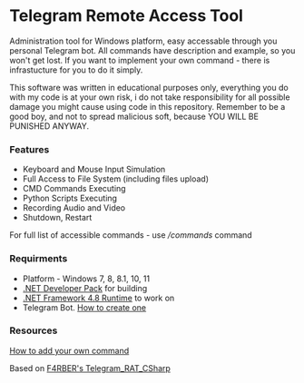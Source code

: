  # Telegram Remote Access Tool
Administration tool for Windows platform, easy accessable through you personal Telegram bot. All commands have description and example, so you won't get lost.
If you want to implement your own command - there is infrastucture for you to do it simply. 

This software was written in educational purposes only, everything you do with my code is at your own risk, i do not take responsibility for all possible damage you might cause using code in this repository. Remember to be a good boy, and not to spread malicious soft, because YOU WILL BE PUNISHED ANYWAY.


### Features
* Keyboard and Mouse Input Simulation
* Full Access to File System (including files upload)
* CMD Commands Executing
* Python Scripts Executing
* Recording Audio and Video
* Shutdown, Restart

For full list of accessible commands - use */commands* command

### Requirments

- Platform - Windows 7, 8, 8.1, 10, 11
- [.NET Developer Pack](https://docs.microsoft.com/en-us/dotnet/framework/install/guide-for-developers) for building
- [.NET Framework 4.8 Runtime](https://dotnet.microsoft.com/en-us/download/dotnet-framework/net48) to work on
- Telegram Bot. [How to create one](https://core.telegram.org/bots)

### Resources
[How to add your own command](https://github.com/Garneg/TelegramRAT/edit/master/How2Add.md)

Based on [F4RBER's Telegram_RAT_CSharp](https://github.com/f4rber/Telegram_RAT_CSharp)


